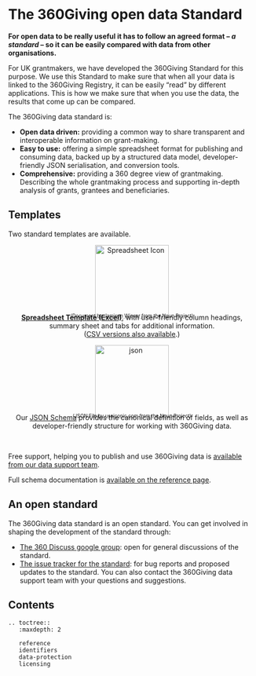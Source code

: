 The 360Giving open data Standard
================================

**For open data to be really useful it has to follow an agreed format – *a standard* – so it can be easily compared with data from other organisations.**

For UK grantmakers, we have developed the 360Giving Standard for this purpose. We use this Standard to make sure that when all your data is linked to the 360Giving Registry, it can be easily “read” by different applications. This is how we make sure that when you use the data, the results that come up can be compared.

The 360Giving data standard is:
* **Open data driven:** providing a common way to share transparent and interoperable information on grant-making.
* **Easy to use:** offering a simple spreadsheet format for publishing and consuming data, backed up by a structured data model, developer-friendly JSON serialisation, and conversion tools.
* **Comprehensive:** providing a 360 degree view of grantmaking. Describing the whole grantmaking process and supporting in-depth analysis of grants, grantees and beneficiaries.
 

## Templates

Two standard templates are available.

<div class='content-column one_half'><p style="text-align: center;"><a href="https://github.com/ThreeSixtyGiving/standard/raw/legacy/schema/summary-table/360-giving-schema-titles.xlsx"><img class="alignnone wp-image-369 size-full" src="https://www.threesixtygiving.org/wp-content/uploads/noun_5872_cc.png" alt="Spreadsheet Icon" width="150" height="150" srcset="https://www.threesixtygiving.org/wp-content/uploads/noun_5872_cc.png 150w, https://www.threesixtygiving.org/wp-content/uploads/noun_5872_cc-100x100.png 100w" sizes="(max-width: 150px) 100vw, 150px" /></a></p>
<div style="font-size: 0.7em; text-align: center;margin:-25px 0;">(Document by Jamison Wieser from the Noun Project)</div>
<p style="text-align: center;"><strong><a href="https://github.com/ThreeSixtyGiving/standard/raw/legacy/schema/summary-table/360-giving-schema-titles.xlsx">Spreadsheet Template (Excel)</a></strong>, with user-friendly column headings, summary sheet and tabs for additional information.<br />
(<a href="https://github.com/ThreeSixtyGiving/standard/tree/legacy/schema/summary-table/360-giving-schema-titles.csv">CSV versions also available</a>.)</p></div>
<div class='content-column one_half'><p style="text-align: center;"><a href="http://www.threesixtygiving.org/standard/reference/#toc-360giving-json-schemas"><img class="alignnone size-thumbnail wp-image-101" src="https://www.threesixtygiving.org/wp-content/uploads/2015/07/json-150x150.png" alt="json" width="150" height="150" /></a></p>
<div style="font-size: 0.7em; text-align: center;margin:-25px 0;">(JSON File by useiconic.com from the Noun Project)</div>
<p style="text-align: center;">Our <a href="http://www.threesixtygiving.org/standard/reference/#toc-360giving-json-schemas">JSON Schema</a> provides the canonical definition of fields, as well as developer-friendly structure for working with 360Giving data.</p></div>
<br clear="all" />

Free support, helping you to publish and use 360Giving data is [available from our data support team](http://www.threesixtygiving.org/contact/).

Full schema documentation is [available on the reference page](reference).

## An open standard

The 360Giving data standard is an open standard. You can get involved in shaping the development of the standard through:
* [The 360 Discuss google group](https://groups.google.com/forum/#!forum/360-discuss): open for general discussions of the standard.
* [The issue tracker for the standard](https://github.com/ThreeSixtyGiving/standard/issues): for bug reports and proposed updates to the standard.
You can also contact the 360Giving data support team with your questions and suggestions.

## Contents

```eval_rst
.. toctree::
   :maxdepth: 2

   reference
   identifiers
   data-protection
   licensing
```
 
